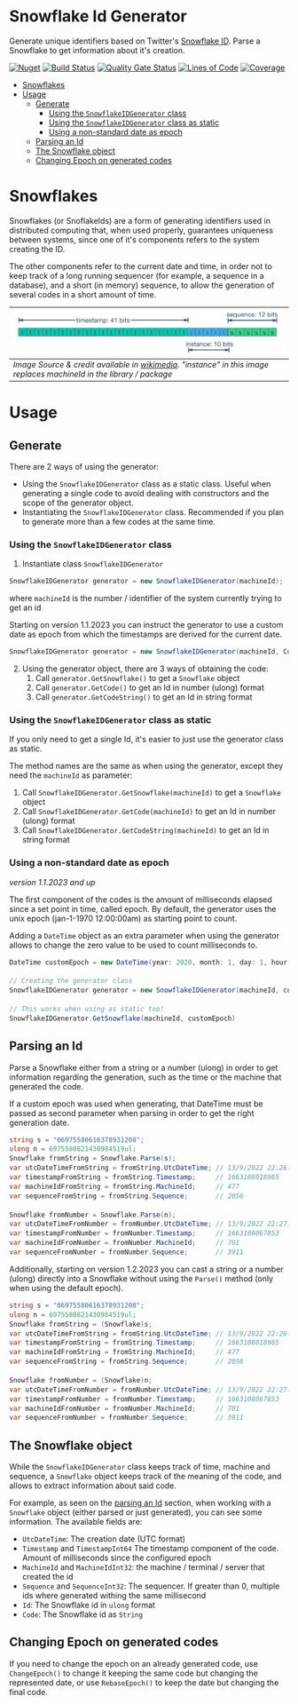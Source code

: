 # Snowflake Id Generator

Generate unique identifiers based on Twitter's [Snowflake ID](https://en.wikipedia.org/wiki/Snowflake_ID).
Parse a Snowflake to get information about it's creation.


[![Nuget](https://img.shields.io/nuget/v/SnowflakeIDGenerator)](https://www.nuget.org/packages/SnowflakeIDGenerator)
[![Build Status](https://dev.azure.com/fenase/SnowflakeIDGenerator/_apis/build/status%2FSnowflakeIDGenerator-CI?branchName=master)](https://dev.azure.com/fenase/SnowflakeIDGenerator/_build/latest?definitionId=21)
[![Quality Gate Status](https://sonarcloud.io/api/project_badges/measure?project=fenase_SnowflakeIDGenerator2&metric=alert_status)](https://sonarcloud.io/summary/overall?id=fenase_SnowflakeIDGenerator2)
[![Lines of Code](https://sonarcloud.io/api/project_badges/measure?project=fenase_SnowflakeIDGenerator2&metric=ncloc)](https://sonarcloud.io/summary/overall?id=fenase_SnowflakeIDGenerator2)
[![Coverage](https://sonarcloud.io/api/project_badges/measure?project=fenase_SnowflakeIDGenerator2&metric=coverage)](https://sonarcloud.io/summary/overall?id=fenase_SnowflakeIDGenerator2)


- [Snowflakes](#snowflakes)
- [Usage](#usage)
  - [Generate](#generate)
    - [Using the `SnowflakeIDGenerator` class](#using-the-snowflakeidgenerator-class)
    - [Using the `SnowflakeIDGenerator` class as static](#using-the-snowflakeidgenerator-class-as-static)
    - [Using a non-standard date as epoch](#using-a-non-standard-date-as-epoch)
  - [Parsing an Id](#parsing-an-id)
  - [The Snowflake object](#the-snowflake-object)
  - [Changing Epoch on generated codes](#changing-epoch-on-generated-codes)


# Snowflakes

Snowflakes (or SnoflakeIds) are a form of generating identifiers used in distributed computing that, when used properly,
guarantees uniqueness between systems, since one of it's components refers to the system creating the ID.

The other components refer to the current date and time, in order not to keep track of a long running sequencer
(for example, a sequence in a database),
and a short (in memory) sequence, to allow the generation of several codes in a short amount of time.

| ![SnowflakeId components](https://raw.githubusercontent.com/fenase/SnowflakeIDGenerator/master/ReadmeImages/SnowflakeId-Wikipedia.png) |
|:--| 
| *Image Source & credit available in [wikimedia](https://commons.wikimedia.org/wiki/File:Snowflake-identifier.png). "instance" in this image replaces machineId in the library / package* |


# Usage

## Generate

There are 2 ways of using the generator:
* Using the `SnowflakeIDGenerator` class as a static class.
Useful when generating a single code to avoid dealing with constructors and the scope of the generator object.
* Instantiating the `SnowflakeIDGenerator` class. 
Recommended if you plan to generate more than a few codes at the same time.

### Using the `SnowflakeIDGenerator` class

1. Instantiate class `SnowflakeIDGenerator`
```c#
SnowflakeIDGenerator generator = new SnowflakeIDGenerator(machineId);
```
where `machineId` is the number / identifier of the system currently trying to get an id

Starting on version 1.1.2023 you can instruct the generator to use a custom date as epoch 
from which the timestamps are derived for the current date.
```c#
SnowflakeIDGenerator generator = new SnowflakeIDGenerator(machineId, CustomEpoch);
```

2. Using the generator object, there are 3 ways of obtaining the code:
   1. Call `generator.GetSnowflake()` to get a `Snowflake` object
   2. Call `generator.GetCode()` to get an Id in number (ulong) format
   3. Call `generator.GetCodeString()` to get an Id in string format

### Using the `SnowflakeIDGenerator` class as static

If you only need to get a single Id, it's easier to just use the generator class as static.

The method names are the same as when using the generator, except they need the `machineId` as parameter:
   
1. Call `SnowflakeIDGenerator.GetSnowflake(machineId)` to get a `Snowflake` object
2. Call `SnowflakeIDGenerator.GetCode(machineId)` to get an Id in number (ulong) format
3. Call `SnowflakeIDGenerator.GetCodeString(machineId)` to get an Id in string format

### Using a non-standard date as epoch

*version 1.1.2023 and up*

The first component of the codes is the amount of milliseconds elapsed since a set point in time, called epoch.
By default, the generator uses the unix epoch (jan-1-1970 12:00:00am) as starting point to count.

Adding a `DateTime` object as an extra parameter when using the generator allows to change the zero value to be used to count milliseconds to.

```c#
DateTime customEpoch = new DateTime(year: 2020, month: 1, day: 1, hour: 0, minute: 0, second: 0, DateTimeKind.Utc);

// Creating the generator class
SnowflakeIDGenerator generator = new SnowflakeIDGenerator(machineId, customEpoch);

// This works when using as static too!
SnowflakeIDGenerator.GetSnowflake(machineId, customEpoch)
```

## Parsing an Id

Parse a Snowflake either from a string or a number (ulong) in order to get information regarding the generation,
such as the time or the machine that generated the code.

If a custom epoch was used when generating, that DateTime must be passed as second parameter when parsing in order to get the right generation date.

```c#
string s = "06975580616378931208";
ulong n = 6975580821430984519ul;
Snowflake fromString = Snowflake.Parse(s);
var utcDateTimeFromString = fromString.UtcDateTime; // 13/9/2022 22:26:58
var timestampFromString = fromString.Timestamp;     // 1663108018965
var machineIdFromString = fromString.MachineId;     // 477
var sequenceFromString = fromString.Sequence;       // 2056

Snowflake fromNumber = Snowflake.Parse(n);
var utcDateTimeFromNumber = fromNumber.UtcDateTime; // 13/9/2022 22:27:47
var timestampFromNumber = fromNumber.Timestamp;     // 1663108067853
var machineIdFromNumber = fromNumber.MachineId;     // 701
var sequenceFromNumber = fromNumber.Sequence;       // 3911
```

Additionally, starting on version 1.2.2023 you can cast a string or a number (ulong) directly into a Snowflake
without using the `Parse()` method (only when using the default epoch).

```c#
string s = "06975580616378931208";
ulong n = 6975580821430984519ul;
Snowflake fromString = (Snowflake)s;
var utcDateTimeFromString = fromString.UtcDateTime; // 13/9/2022 22:26:58
var timestampFromString = fromString.Timestamp;     // 1663108018965
var machineIdFromString = fromString.MachineId;     // 477
var sequenceFromString = fromString.Sequence;       // 2056

Snowflake fromNumber = (Snowflake)n;
var utcDateTimeFromNumber = fromNumber.UtcDateTime; // 13/9/2022 22:27:47
var timestampFromNumber = fromNumber.Timestamp;     // 1663108067853
var machineIdFromNumber = fromNumber.MachineId;     // 701
var sequenceFromNumber = fromNumber.Sequence;       // 3911
```

## The Snowflake object

While the `SnowflakeIDGenerator` class keeps track of time, machine and sequence,
a `Snowflake` object keeps track of the meaning of the code, and allows to extract information about said code.

For example, as seen on the [parsing an Id](#parsing-an-id) section, when working with a `Snowflake` object
(either parsed or just generated), you can see some information. The available fields are:

* `UtcDateTime`: The creation date (UTC format)
* `Timestamp` and `TimestampInt64` The timestamp component of the code. Amount of milliseconds since the configured epoch
* `MachineId` and `MachineIdInt32`: the machine / terminal / server that created the id
* `Sequence` and `SequenceInt32`: The sequencer. If greater than 0, multiple ids where generated withing the same millisecond
* `Id`: The Snowflake id in `ulong` format
* `Code`: The Snowflake id as `String`


## Changing Epoch on generated codes

If you need to change the epoch on an already generated code,
use `ChangeEpoch()` to change it keeping the same code but changing the represented date,
or use `RebaseEpoch()` to keep the date but changing the final code.
